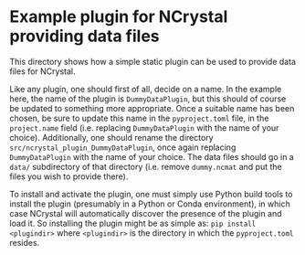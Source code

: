 Example plugin for NCrystal providing data files
================================================

This directory shows how a simple static plugin can be used to provide data
files for NCrystal.

Like any plugin, one should first of all, decide on a name. In the example here,
the name of the plugin is `DummyDataPlugin`, but this should of course be
updated to something more appropriate. Once a suitable name has been chosen, be
sure to update this name in the `pyproject.toml` file, in the `project.name`
field (i.e. replacing `DummyDataPlugin` with the name of your
choice). Additionally, one should rename the directory
`src/ncrystal_plugin_DummyDataPlugin`, once again replacing `DummyDataPlugin`
with the name of your choice. The data files should go in a `data/` subdirectory
of that directory (i.e. remove `dummy.ncmat` and put the files you wish to
provide there).

To install and activate the plugin, one must simply use Python build tools to
install the plugin (presumably in a Python or Conda environment), in which case
NCrystal will automatically discover the presence of the plugin and load it. So
installing the plugin might be as simple as: `pip install <plugindir>` where
`<plugindir>` is the directory in which the `pyproject.toml` resides.
